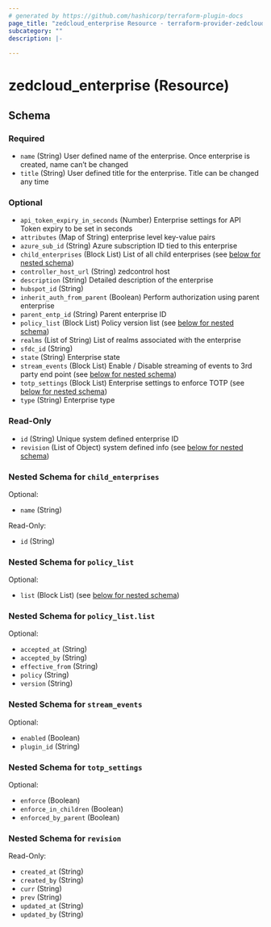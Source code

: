 ```yaml
---
# generated by https://github.com/hashicorp/terraform-plugin-docs
page_title: "zedcloud_enterprise Resource - terraform-provider-zedcloud"
subcategory: ""
description: |-
  
---
```


# zedcloud_enterprise (Resource)





<!-- schema generated by tfplugindocs -->
## Schema

### Required

- `name` (String) User defined name of the enterprise. Once enterprise is created, name can’t be changed
- `title` (String) User defined title for the enterprise. Title can be changed any time

### Optional

- `api_token_expiry_in_seconds` (Number) Enterprise settings for API Token expiry to be set in seconds
- `attributes` (Map of String) enterprise level key-value pairs
- `azure_sub_id` (String) Azure subscription ID tied to this enterprise
- `child_enterprises` (Block List) List of all child enterprises (see [below for nested schema](#nestedblock--child_enterprises))
- `controller_host_url` (String) zedcontrol host
- `description` (String) Detailed description of the enterprise
- `hubspot_id` (String)
- `inherit_auth_from_parent` (Boolean) Perform authorization using parent enterprise
- `parent_entp_id` (String) Parent enterprise ID
- `policy_list` (Block List) Policy version list (see [below for nested schema](#nestedblock--policy_list))
- `realms` (List of String) List of realms associated with the enterprise
- `sfdc_id` (String)
- `state` (String) Enterprise state
- `stream_events` (Block List) Enable / Disable streaming of events to 3rd party end point (see [below for nested schema](#nestedblock--stream_events))
- `totp_settings` (Block List) Enterprise settings to enforce TOTP (see [below for nested schema](#nestedblock--totp_settings))
- `type` (String) Enterprise type

### Read-Only

- `id` (String) Unique system defined enterprise ID
- `revision` (List of Object) system defined info (see [below for nested schema](#nestedatt--revision))

<a id="nestedblock--child_enterprises"></a>
### Nested Schema for `child_enterprises`

Optional:

- `name` (String)

Read-Only:

- `id` (String)


<a id="nestedblock--policy_list"></a>
### Nested Schema for `policy_list`

Optional:

- `list` (Block List) (see [below for nested schema](#nestedblock--policy_list--list))

<a id="nestedblock--policy_list--list"></a>
### Nested Schema for `policy_list.list`

Optional:

- `accepted_at` (String)
- `accepted_by` (String)
- `effective_from` (String)
- `policy` (String)
- `version` (String)



<a id="nestedblock--stream_events"></a>
### Nested Schema for `stream_events`

Optional:

- `enabled` (Boolean)
- `plugin_id` (String)


<a id="nestedblock--totp_settings"></a>
### Nested Schema for `totp_settings`

Optional:

- `enforce` (Boolean)
- `enforce_in_children` (Boolean)
- `enforced_by_parent` (Boolean)


<a id="nestedatt--revision"></a>
### Nested Schema for `revision`

Read-Only:

- `created_at` (String)
- `created_by` (String)
- `curr` (String)
- `prev` (String)
- `updated_at` (String)
- `updated_by` (String)
